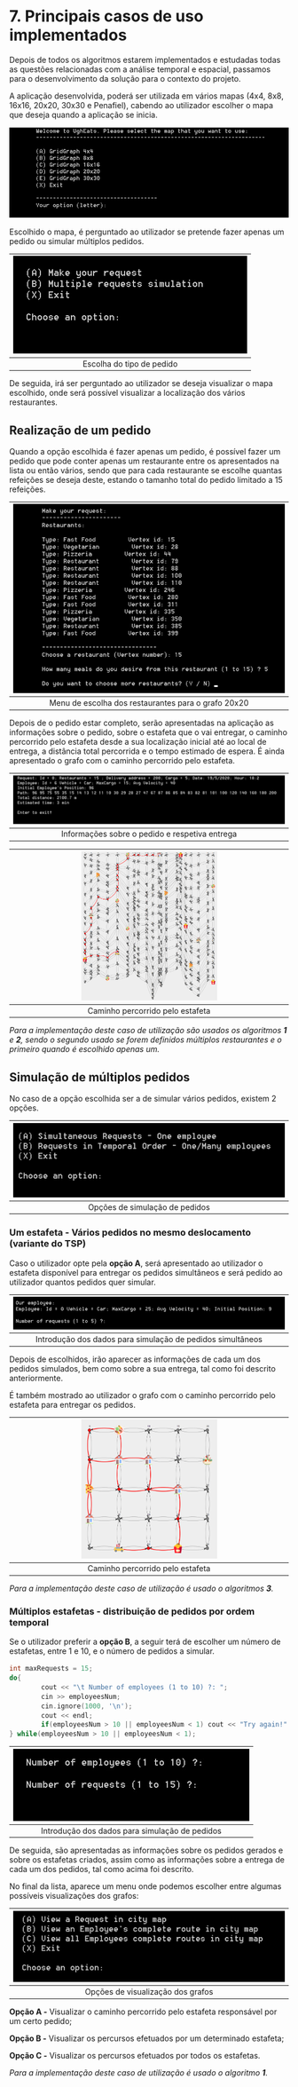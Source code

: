 # 7. Principais casos de uso implementados

Depois de todos os algoritmos estarem implementados e estudadas todas as questões relacionadas com a análise temporal e espacial, passamos para o desenvolvimento da solução para o contexto do projeto.

A aplicação desenvolvida, poderá ser utilizada em vários mapas (4x4, 8x8, 16x16, 20x20, 30x30 e Penafiel), cabendo ao utilizador escolher o mapa que deseja quando a aplicação se inicia.

![](../images/initialScreen.png) 

Escolhido o mapa, é perguntado ao utilizador se pretende fazer apenas um pedido ou simular múltiplos pedidos.

|![](../images/typeRequest.png)|
|:-------------------------:|
|Escolha do tipo de pedido|

De seguida, irá ser perguntado ao utilizador se deseja visualizar o mapa escolhido, onde será possível visualizar a localização dos vários restaurantes.

## Realização de um pedido

Quando a opção escolhida é fazer apenas um pedido, é possível fazer um pedido que pode conter apenas um restaurante entre os apresentados na lista ou então vários, sendo que para cada restaurante se escolhe quantas refeições se deseja deste, estando o tamanho total do pedido limitado a 15 refeições.

|![](../images/restaurantsScreen.png)|
|:-------------------------:|
|Menu de escolha dos restaurantes para o grafo 20x20|

Depois de o pedido estar completo, serão apresentadas na aplicação as informações sobre o pedido, sobre o estafeta que o vai entregar, o caminho percorrido pelo estafeta desde a sua localização inicial até ao local de entrega, a distância total percorrida e o tempo estimado de espera. É ainda apresentado o grafo com o caminho percorrido pelo estafeta.

|![](../images/finalOutput.png)|
|:-------------------------:|
|Informações sobre o pedido e respetiva entrega|

|<img src="../images/finalGraph.png" height="50%" width="50%" style="text-align:center"/>|
|:-------------------------:|
|Caminho percorrido pelo estafeta|

*Para a implementação deste caso de utilização são usados os algoritmos **1** e **2**, sendo o segundo usado se forem definidos múltiplos restaurantes e o primeiro quando é escolhido apenas um.*


## Simulação de múltiplos pedidos

No caso de a opção escolhida ser a de simular vários pedidos, existem 2 opções.

|![](../images/multipleRequestsTypes.png)|
|:-------------------------:|
|Opções de simulação de pedidos|

### Um estafeta - Vários pedidos no mesmo deslocamento (variante do TSP)

Caso o utilizador opte pela **opção A**, será apresentado ao utilizador o estafeta disponível para entregar os pedidos simultâneos e será pedido ao utilizador quantos pedidos quer simular.

|![](../images/oneEmployeeRequests.png)|
|:-------------------------:|
|Introdução dos dados para simulação de pedidos simultâneos|

Depois de escolhidos, irão aparecer as informações de cada um dos pedidos simulados, bem como sobre a sua entrega, tal como foi descrito anteriormente.

É também mostrado ao utilizador o grafo com o caminho percorrido pelo estafeta para entregar os pedidos.

|<img src="../images/simultaneosGraph.png" height="50%" width="50%" style="text-align:center"/>|
|:-------------------------:|
|Caminho percorrido pelo estafeta|

*Para a implementação deste caso de utilização é usado o algoritmos **3**.*


### Múltiplos estafetas - distribuição de pedidos por ordem temporal

Se o utilizador preferir a **opção B**, a seguir terá de escolher um número de estafetas, entre 1 e 10, e o número de pedidos a simular.

```cpp
int maxRequests = 15;
do{
        cout << "\t Number of employees (1 to 10) ?: ";
        cin >> employeesNum;
        cin.ignore(1000, '\n');
        cout << endl;
        if(employeesNum > 10 || employeesNum < 1) cout << "Try again!" << endl;
} while(employeesNum > 10 || employeesNum < 1);
```

|![](../images/simulateRequests.jpg)|
|:-------------------------:|
|Introdução dos dados para simulação de pedidos|

De seguida, são apresentadas as informações sobre os pedidos gerados e sobre os estafetas criados, assim como as informações sobre a entrega de cada um dos pedidos, tal como acima foi descrito.

No final da lista, aparece um menu onde podemos escolher entre algumas possíveis visualizações dos grafos:

|![](../images/menuAfterRequests.png)|
|:-------------------------:|
|Opções de visualização dos grafos|

**Opção A -** Visualizar o caminho percorrido pelo estafeta responsável por um certo pedido;

**Opção B -** Visualizar os percursos efetuados por um determinado estafeta;

**Opção C -** Visualizar os percursos efetuados por todos os estafetas.

*Para a implementação deste caso de utilização é usado o algoritmo **1**.*
